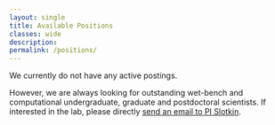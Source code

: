 ```yaml
---
layout: single
title: Available Positions
classes: wide
description:
permalink: /positions/
---
```


We currently do not have any active postings.

However, we are always looking for outstanding wet-bench and computational undergraduate, graduate and postdoctoral scientists. If interested in the lab, please directly [send an email to PI Slotkin](mailto:kslotkin@danforthcenter.org).
